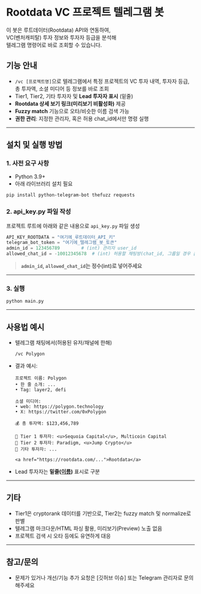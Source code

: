 # Rootdata VC 프로젝트 텔레그램 봇

이 봇은 루트데이터(Rootdata) API와 연동하여,  
VC(벤처캐피탈) 투자 정보와 투자자 등급을 분석해  
텔레그램 명령어로 바로 조회할 수 있습니다.

## 기능 안내

- `/vc [프로젝트명]`으로 텔레그램에서 특정 프로젝트의 VC 투자 내역, 투자자 등급, 총 투자액, 소셜 미디어 등 정보를 바로 조회
- Tier1, Tier2, 기타 투자자 및 **Lead 투자자 표시** (밑줄)
- **Rootdata 상세 보기 링크(미리보기 비활성화)** 제공
- **Fuzzy match** 기능으로 오타/비슷한 이름 검색 가능
- **권한 관리**: 지정한 관리자, 혹은 허용 chat_id에서만 명령 실행

---

## 설치 및 실행 방법

### 1. 사전 요구 사항

- Python 3.9+
- 아래 라이브러리 설치 필요

```bash
pip install python-telegram-bot thefuzz requests
```

### 2. api_key.py 파일 작성

프로젝트 루트에 아래와 같은 내용으로 `api_key.py` 파일 생성

```python
API_KEY_ROOTDATA = "여기에_루트데이터_API_키"
telegram_bot_token = "여기에_텔레그램_봇_토큰"
admin_id = 123456789        # (int) 관리자 user_id
allowed_chat_id = -10012345678  # (int) 허용할 채팅방(chat_id, 그룹일 경우 음수로 시작)
```

> **`admin_id`, `allowed_chat_id`는 정수(int)로 넣어주세요**

---

### 3. 실행

```bash
python main.py
```

---

## 사용법 예시

- 텔레그램 채팅에서(허용된 유저/채널에 한해)
  ```
  /vc Polygon
  ```
- 결과 예시:

  ```
  프로젝트 이름: Polygon
  • 한 줄 소개: ...
  • Tag: layer2, defi

  소셜 미디어:
  • web: https://polygon.technology
  • X: https://twitter.com/0xPolygon

  💰 총 투자액: $123,456,789

  👑 Tier 1 투자자: <u>Sequoia Capital</u>, Multicoin Capital
  🥂 Tier 2 투자자: Paradigm, <u>Jump Crypto</u>
  🔹 기타 투자자: ...

  <a href="https://rootdata.com/...">Rootdata</a>
  ```

- Lead 투자자는 **밑줄(<u>이름</u>)** 표시로 구분

---

## 기타

- Tier1은 cryptorank 데이터를 기반으로, Tier2는 fuzzy match 및 normalize로 판별
- 텔레그램 마크다운/HTML 파싱 활용, 미리보기(Preview) 노출 없음
- 프로젝트 검색 시 오타 등에도 유연하게 대응

---

## 참고/문의

- 문제가 있거나 개선/기능 추가 요청은 [깃허브 이슈] 또는 Telegram 관리자로 문의해주세요